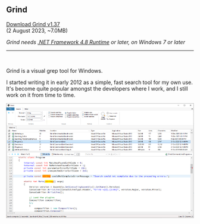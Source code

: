 ## Grind

[Download Grind v1.37](https://github.com/Arjailer/arjailer.github.io/releases/download/Grind/Grind.Setup.exe)
<br />
(2 August 2023, ~7.0MB)

_Grind needs [.NET Framework 4.8 Runtime](https://dotnet.microsoft.com/download/dotnet-framework) or later, on Windows 7 or later_

---

<br />

Grind is a visual grep tool for Windows.

I started writing it in early 2012 as a simple, fast search tool for my own use. It's become quite popular amongst the developers where I work, and I still work on it from time to time.

![Grind screenshot](Grind1.png)
